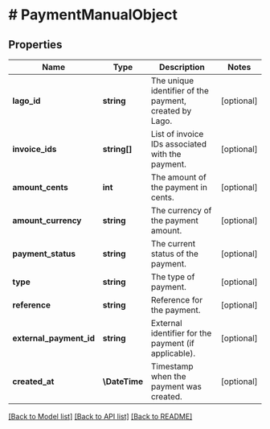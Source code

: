 # # PaymentManualObject

## Properties

Name | Type | Description | Notes
------------ | ------------- | ------------- | -------------
**lago_id** | **string** | The unique identifier of the payment, created by Lago. | [optional]
**invoice_ids** | **string[]** | List of invoice IDs associated with the payment. | [optional]
**amount_cents** | **int** | The amount of the payment in cents. | [optional]
**amount_currency** | **string** | The currency of the payment amount. | [optional]
**payment_status** | **string** | The current status of the payment. | [optional]
**type** | **string** | The type of payment. | [optional]
**reference** | **string** | Reference for the payment. | [optional]
**external_payment_id** | **string** | External identifier for the payment (if applicable). | [optional]
**created_at** | **\DateTime** | Timestamp when the payment was created. | [optional]

[[Back to Model list]](../../README.md#models) [[Back to API list]](../../README.md#endpoints) [[Back to README]](../../README.md)
